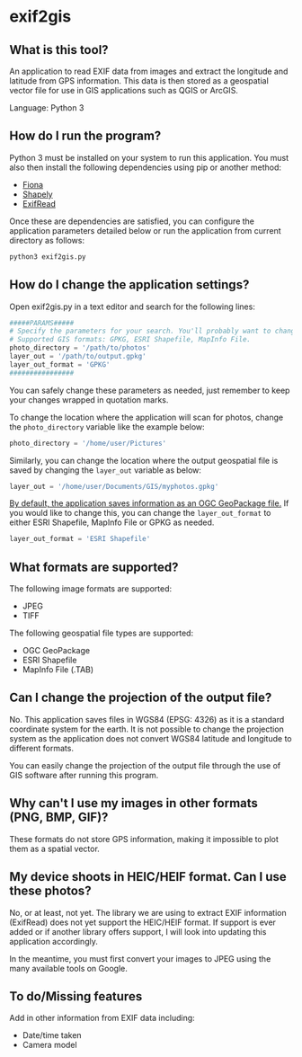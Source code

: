 # exif2gis

## What is this tool? 
An application to read EXIF data from images and extract the longitude and latitude from GPS information.  This data is then stored as a geospatial vector file for use in GIS applications such as QGIS or ArcGIS.

Language: Python 3 

## How do I run the program? 
Python 3 must be installed on your system to run this application. You must also then install the following dependencies using pip or another method: 

- [Fiona](https://pypi.org/project/Fiona/)
- [Shapely](https://pypi.org/project/Shapely/)
- [ExifRead](https://pypi.org/project/ExifRead/)

Once these are dependencies are satisfied, you can configure the application parameters detailed below or run the application from current directory as follows: 

```python
python3 exif2gis.py 
```

## How do I change the application settings? 
Open exif2gis.py in a text editor and search for the following lines: 
```python
#####PARAMS##### 
# Specify the parameters for your search. You'll probably want to change these. 
# Supported GIS formats: GPKG, ESRI Shapefile, MapInfo File. 
photo_directory = '/path/to/photos' 
layer_out = '/path/to/output.gpkg' 
layer_out_format = 'GPKG' 
################ 
```

You can safely change these parameters as needed, just remember to keep your changes wrapped in quotation marks. 

To change the location where the application will scan for photos, change the ``` photo_directory ``` variable like the example below: 
```python
photo_directory = '/home/user/Pictures' 
```

Similarly, you can change the location where the output geospatial file is saved by changing the ``` layer_out ``` variable as below: 
```python
layer_out = '/home/user/Documents/GIS/myphotos.gpkg' 
```
 
[By default, the application saves information as an OGC GeoPackage file.](http://switchfromshapefile.org/)  If you would like to change this, you can change the ``` layer_out_format ``` to either ESRI Shapefile, MapInfo File or GPKG as needed.  
```python
layer_out_format = 'ESRI Shapefile' 
```

## What formats are supported? 

The following image formats are supported: 

- JPEG 
- TIFF 

The following geospatial file types are supported: 

- OGC GeoPackage 
- ESRI Shapefile 
- MapInfo File (.TAB) 

## Can I change the projection of the output file? 

No. This application saves files in WGS84 (EPSG: 4326) as it is a standard coordinate system for the earth. It is not possible to change the projection system as the application does not convert WGS84 latitude and longitude to different formats.  

You can easily change the projection of the output file through the use of GIS software after running this program.  

## Why can't I use my images in other formats (PNG, BMP, GIF)? 

These formats do not store GPS information, making it impossible to plot them as a spatial vector.  

## My device shoots in HEIC/HEIF format. Can I use these photos? 

No, or at least, not yet. The library we are using to extract EXIF information (ExifRead) does not yet support the HEIC/HEIF format. If support is ever added or if another library offers support, I will look into updating this application accordingly. 

In the meantime, you must first convert your images to JPEG using the many available tools on Google.  

## To do/Missing features 

Add in other information from EXIF data including: 
- Date/time taken 
- Camera model 
